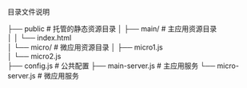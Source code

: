 目录文件说明

├── public                  # 托管的静态资源目录
│   ├── main/               # 主应用资源目录                        
│   │   └── index.html                                        
│   └── micro/              # 微应用资源目录
│        ├── micro1.js        
│        └── micro2.js      
├── config.js               # 公共配置
├── main-server.js          # 主应用服务
└── micro-server.js         # 微应用服务
